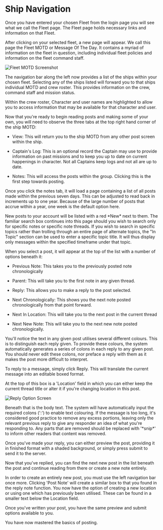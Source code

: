 Ship Navigation
===============

Once you have entered your chosen Fleet from the login page you will see
what we call the Fleet page. The Fleet page holds necessary links and
information on that Fleet.

After clicking on your selected fleet, a new page will appear. We call
this page the Fleet MOTD or Message Of The Day. It contains a myriad of
information on the fleet in question, including individual fleet
policies and information on the fleet command staff.

![ Fleet MOTD Screenshot ](images/handbook/fleetmotd.png)

The navigation bar along the left now provides a list of the ships
within your chosen fleet. Selecting any of the ships listed will forward
you to that ships individual MOTD and crew roster. This provides
information on the crew, command staff and mission status.

Within the crew roster, Character and user names are highlighted to
allow you to access information that may be available for that character
and user.

Now that you're ready to begin reading posts and making some of your
own, you will need to observe the three tabs at the top right hand
corner of the ship MOTD:

- View: This will return you to the ship MOTD from any other post screen
within the ship.

- Captain's Log: This is an optional record the Captain may use to
provide information on past missions and to keep you up to date on
current happenings in character. Not all Captains keep logs and not all
are up to date.

- Notes: This will access the posts within the group. Clicking this is
the first step towards posting.

Once you click the notes tab, it will load a page containing a list of
all posts made within the previous seven days. This can be adjusted to
read back in increments up to one year. Because of the large number of
posts that accrue within a year, one week is the default option here.

New posts to your account will be listed with a red \*New\* next to
them. The familiar search box continues into this page should you wish
to search only for specific notes or specific note threads. If you wish
to search in specific topics rather than trolling through an entire page
of alternate topics, the "In Topic" section can be used to enter a
specific topic title. It will thus display only messages within the
specified timeframe under that topic.

When you select a post, it will appear at the top of the list with a
number of options beneath it:

- Previous Note: This takes you to the previously posted note
chronologically

- Parent: This will take you to the first note in any given thread.

- Reply: This allows you to make a reply to the post selected.

- Next Chronologically: This shows you the next note posted
chronologically from that point forward.

- Next In Location: This will take you to the next post in the current
thread

- Next New Note: This will take you to the next new note posted
chronologically.

You'll notice the text in any given post utilises several different
colours. This is to distinguish each reply given. To provide these
colours, the system automatically generates a series of colons in each
reply to any given post. You should never edit these colons, nor preface
a reply with them as it makes the post more difficult to interpret.

To reply to a message, simply click Reply. This will translate the
current message into an editable boxed format.

At the top of this box is a 'Location' field in which you can either
keep the current thread title or alter it if you're changing location in
this post.

![ Reply Option Screen ](images/handbook/reply.png)

Beneath that is the body text. The system will have automatically input
the required colons (':') to enable text colouring. If the message is
too long, it's considered good practice to remove any excess portions,
leaving only the relevant previous reply to give any responder an idea
of what you're responding to. Any parts that are removed should be
replaced with '\*snip\*' to inform other readers that content was
removed.

Once you've made your reply, you can either preview the post, providing
it in finished format with a shaded background, or simply press submit
to send it to the server.

Now that you've replied, you can find the next new post in the list
beneath the post and continue reading from there or create a new note
entirely.

In order to create an entirely new post, you must use the left
navigation bar once more. Clicking 'Post Note' will create a similar box
to that you found in the reply note function. You now have the option of
creating a new location or using one which has previously been utilised.
These can be found in a smaller text below the Location field.

Once you've written your post, you have the same preview and submit
options available to you.

You have now mastered the basics of posting.
